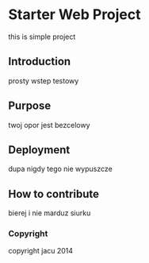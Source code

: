# Starter Web Project

this is simple project

## Introduction

prosty wstep testowy

## Purpose

twoj opor jest bezcelowy

## Deployment

dupa nigdy tego nie wypuszcze

## How to contribute

bierej i nie marduz siurku

### Copyright

copyright jacu 2014